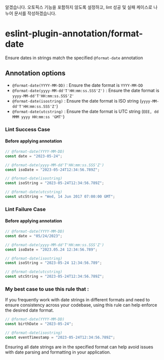 알겠습니다. 오토픽스 기능을 포함하지 않도록 설정하고, lint 성공 및 실패 케이스로 나누어 문서를 작성하겠습니다.

# eslint-plugin-annotation/format-date
Ensure dates in strings match the specified `@format-date` annotation

## Annotation options
* `@format-date(YYYY-MM-DD)` : Ensure the date format is `YYYY-MM-DD`
* `@format-date(yyyy-MM-dd'T'HH:mm:ss.SSS'Z')` : Ensure the date format is `yyyy-MM-dd'T'HH:mm:ss.SSS'Z'`
* `@format-date(isostring)` : Ensure the date format is ISO string (`yyyy-MM-dd'T'HH:mm:ss.SSS'Z'`)
* `@format-date(utcstring)` : Ensure the date format is UTC string (`EEE, dd MMM yyyy HH:mm:ss 'GMT'`)

### Lint Success Case
#### Before applying annotation
```javascript
// @format-date(YYYY-MM-DD)
const date = "2023-05-24";

// @format-date(yyyy-MM-dd'T'HH:mm:ss.SSS'Z')
const isoDate = "2023-05-24T12:34:56.789Z";

// @format-date(isostring)
const isoString = "2023-05-24T12:34:56.789Z";

// @format-date(utcstring)
const utcString = "Wed, 14 Jun 2017 07:00:00 GMT";
```

### Lint Failure Case
#### Before applying annotation
```javascript
// @format-date(YYYY-MM-DD)
const date = "05/24/2023";

// @format-date(yyyy-MM-dd'T'HH:mm:ss.SSS'Z')
const isoDate = "2023.05.24 12:34:56.789";

// @format-date(isostring)
const isoString = "2023-05-24 12:34:56.789";

// @format-date(utcstring)
const utcString = "2023-05-24T12:34:56.789Z";
```

### My best case to use this rule that :
If you frequently work with date strings in different formats and need to ensure consistency across your codebase, using this rule can help enforce the desired date format.

```javascript
// @format-date(YYYY-MM-DD)
const birthDate = "2023-05-24";

// @format-date(isostring)
const eventTimestamp = "2023-05-24T12:34:56.789Z";
```
Ensuring all date strings are in the specified format can help avoid issues with date parsing and formatting in your application.